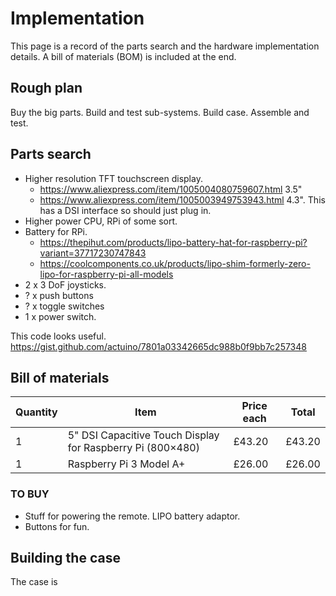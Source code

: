 # Implementation

This page is a record of the parts search and the hardware implementation details.  A bill of materials (BOM) is included at the end.

## Rough plan

Buy the big parts.
Build and test sub-systems.
Build case.
Assemble and test.

## Parts search

* Higher resolution TFT touchscreen display.
  * <https://www.aliexpress.com/item/1005004080759607.html> 3.5"
  * <https://www.aliexpress.com/item/1005003949753943.html> 4.3". This has a DSI interface so should just plug in.
* Higher power CPU, RPi of some sort.
* Battery for RPi.
  * <https://thepihut.com/products/lipo-battery-hat-for-raspberry-pi?variant=37717230747843>
  * <https://coolcomponents.co.uk/products/lipo-shim-formerly-zero-lipo-for-raspberry-pi-all-models>
* 2 x 3 DoF joysticks.
* ? x push buttons
* ? x toggle switches
* 1 x power switch.

This code looks useful. <https://gist.github.com/actuino/7801a03342665dc988b0f9bb7c257348>

## Bill of materials

| Quantity | Item | Price each | Total |
|---|---|---|---|
| 1 | 5" DSI Capacitive Touch Display for Raspberry Pi (800×480) | £43.20 | £43.20 |
| 1 | Raspberry Pi 3 Model A+ | £26.00 | £26.00 |

### TO BUY

* Stuff for powering the remote.  LIPO battery adaptor.
* Buttons for fun.

## Building the case

The case is